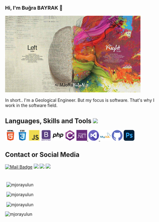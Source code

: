 ### Hi, I'm Buğra BAYRAK 👋
<div style="display: block"><a href="#"><img src="https://raw.githubusercontent.com/MJoRaYuLuN/mjorayulun/main/banner.jpg" alt="github mjorayulun" height="250"></a>
<p>In short.. I'm a Geological Engineer. But my focus is software. That's why I work in the software field. </p></div>


<div style="display: block">
<h2 align="left">Languages, Skills and Tools <img src = "https://media2.giphy.com/media/QssGEmpkyEOhBCb7e1/giphy.gif?cid=ecf05e47a0n3gi1bfqntqmob8g9aid1oyj2wr3ds3mg700bl&rid=giphy.gif" width = "25"></h2>
<p align="left">
<a href="https://www.w3.org/html/" target="_blank"><img src="https://raw.githubusercontent.com/MJoRaYuLuN/mjorayulun/bd4c94ec1404d111f5aeda56dff137630f2f59dd/html5.svg" alt="html5" width="35" height="35"/></a>
<a href="https://www.w3schools.com/css/" target="_blank"><img src="https://raw.githubusercontent.com/MJoRaYuLuN/mjorayulun/bd4c94ec1404d111f5aeda56dff137630f2f59dd/css3.svg" alt="css3" width="35" height="35"/></a>
<a href="https://developer.mozilla.org/en-US/docs/Web/JavaScript" target="_blank"> <img src="https://raw.githubusercontent.com/MJoRaYuLuN/mjorayulun/bd4c94ec1404d111f5aeda56dff137630f2f59dd/javascript.svg" alt="javascript" width="35" height="35"/></a>
<a href="https://getbootstrap.com" target="_blank"><img src="https://raw.githubusercontent.com/MJoRaYuLuN/mjorayulun/bd4c94ec1404d111f5aeda56dff137630f2f59dd/bootstrap.svg" alt="bootstrap" width="35" height="35"/></a>
<a href="https://www.php.net" target="_blank"><img src="https://raw.githubusercontent.com/MJoRaYuLuN/mjorayulun/bd4c94ec1404d111f5aeda56dff137630f2f59dd/php.svg" alt="php" width="35" height="35"/></a>
<a href="https://www.w3schools.com/cs/" target="_blank"><img src="https://raw.githubusercontent.com/MJoRaYuLuN/mjorayulun/bd4c94ec1404d111f5aeda56dff137630f2f59dd/csharp.svg" alt="csharp" width="35" height="35"/></a>
<a href="https://dotnet.microsoft.com/" target="_blank"><img src="https://raw.githubusercontent.com/MJoRaYuLuN/mjorayulun/bd4c94ec1404d111f5aeda56dff137630f2f59dd/dotnet.svg" alt="dotnet" width="35" height="35"/> </a>
<a href="https://visualstudio.microsoft.com" target="_blank"><img src="https://raw.githubusercontent.com/MJoRaYuLuN/mjorayulun/bd4c94ec1404d111f5aeda56dff137630f2f59dd/visualstudio.svg" alt="dotnet" width="35" height="35"/> </a>
<a href="https://www.mysql.com/" target="_blank"><img src="https://raw.githubusercontent.com/MJoRaYuLuN/mjorayulun/bd4c94ec1404d111f5aeda56dff137630f2f59dd/mysql.svg" alt="mysql" width="35" height="35"/></a>
<a href="https://git-scm.com/" target="_blank"><img src="https://raw.githubusercontent.com/MJoRaYuLuN/mjorayulun/bd4c94ec1404d111f5aeda56dff137630f2f59dd/github.svg" alt="git" width="35" height="35"/></a>
<a href="https://www.photoshop.com/en" target="_blank"> <img src="https://raw.githubusercontent.com/MJoRaYuLuN/mjorayulun/bd4c94ec1404d111f5aeda56dff137630f2f59dd/photoshop.svg" alt="photoshop" width="35" height="35"/> </a>
</p>

<h2 align="left">Contact or Social Media</h2>

[![Mail Badge](https://img.shields.io/badge/mjorayulun@gmail.com-c14438?style=for-the-badge&logo=Gmail&logoColor=white&link=mailto:mjorayulun@gmail.com)](mailto:mjorayulun@gmail.com)
[![](https://img.shields.io/badge/linkedin-%230077B5.svg?&style=for-the-badge&logo=linkedin&logoColor=white)](https://www.linkedin.com/in/mjorayulun/)
[![](https://img.shields.io/badge/Twitter-1DA1F2?style=for-the-badge&logo=twitter&logoColor=white)](https://www.twitter.com/mjorayulun/)
[![](https://img.shields.io/badge/Instagram-E4405F?style=for-the-badge&logo=instagram&logoColor=white)](https://www.instagram.com/mjorayulun/)

<h1></h1>

<p>&nbsp;<img align="center" src="https://github-readme-stats.vercel.app/api?username=mjorayulun&show_icons=true&theme=blue-green&locale=en" alt="mjorayulun" /></p>
<p>&nbsp;<img align="center" src="https://github-readme-streak-stats.herokuapp.com/?user=mjorayulun&theme=blue-green" alt="mjorayulun" /></p>
<p>&nbsp;<img align="center" src="https://github-readme-stats.vercel.app/api/top-langs/?username=mjorayulun&theme=blue-green" alt="mjorayulun" /></p>
<p align="left"> <img src="https://komarev.com/ghpvc/?username=mjorayulun&label=Visits&color=0e75b6&style=flat" alt="mjorayulun" /> </p>
</div>
